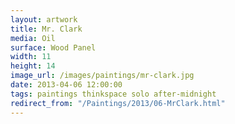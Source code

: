 ```yaml
---
layout: artwork
title: Mr. Clark
media: Oil
surface: Wood Panel
width: 11
height: 14
image_url: /images/paintings/mr-clark.jpg
date: 2013-04-06 12:00:00
tags: paintings thinkspace solo after-midnight
redirect_from: "/Paintings/2013/06-MrClark.html"
---
```

